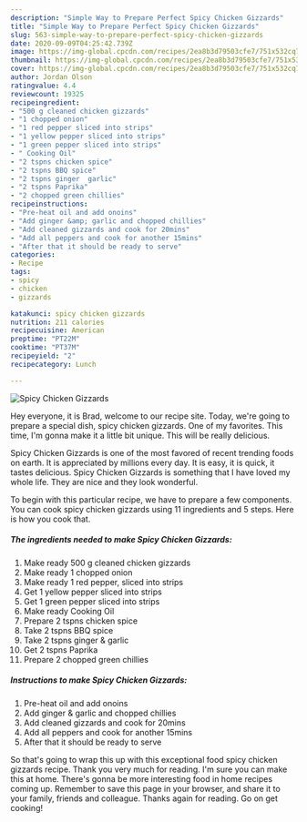 ```yaml
---
description: "Simple Way to Prepare Perfect Spicy Chicken Gizzards"
title: "Simple Way to Prepare Perfect Spicy Chicken Gizzards"
slug: 563-simple-way-to-prepare-perfect-spicy-chicken-gizzards
date: 2020-09-09T04:25:42.739Z
image: https://img-global.cpcdn.com/recipes/2ea8b3d79503cfe7/751x532cq70/spicy-chicken-gizzards-recipe-main-photo.jpg
thumbnail: https://img-global.cpcdn.com/recipes/2ea8b3d79503cfe7/751x532cq70/spicy-chicken-gizzards-recipe-main-photo.jpg
cover: https://img-global.cpcdn.com/recipes/2ea8b3d79503cfe7/751x532cq70/spicy-chicken-gizzards-recipe-main-photo.jpg
author: Jordan Olson
ratingvalue: 4.4
reviewcount: 19325
recipeingredient:
- "500 g cleaned chicken gizzards"
- "1 chopped onion"
- "1 red pepper sliced into strips"
- "1 yellow pepper sliced into strips"
- "1 green pepper sliced into strips"
- " Cooking Oil"
- "2 tspns chicken spice"
- "2 tspns BBQ spice"
- "2 tspns ginger  garlic"
- "2 tspns Paprika"
- "2 chopped green chillies"
recipeinstructions:
- "Pre-heat oil and add onoins"
- "Add ginger &amp; garlic and chopped chillies"
- "Add cleaned gizzards and cook for 20mins"
- "Add all peppers and cook for another 15mins"
- "After that it should be ready to serve"
categories:
- Recipe
tags:
- spicy
- chicken
- gizzards

katakunci: spicy chicken gizzards 
nutrition: 211 calories
recipecuisine: American
preptime: "PT22M"
cooktime: "PT37M"
recipeyield: "2"
recipecategory: Lunch

---
```



![Spicy Chicken Gizzards](https://img-global.cpcdn.com/recipes/2ea8b3d79503cfe7/751x532cq70/spicy-chicken-gizzards-recipe-main-photo.jpg)

Hey everyone, it is Brad, welcome to our recipe site. Today, we're going to prepare a special dish, spicy chicken gizzards. One of my favorites. This time, I'm gonna make it a little bit unique. This will be really delicious.



Spicy Chicken Gizzards is one of the most favored of recent trending foods on earth. It is appreciated by millions every day. It is easy, it is quick, it tastes delicious. Spicy Chicken Gizzards is something that I have loved my whole life. They are nice and they look wonderful.


To begin with this particular recipe, we have to prepare a few components. You can cook spicy chicken gizzards using 11 ingredients and 5 steps. Here is how you cook that.

<!--inarticleads1-->

##### The ingredients needed to make Spicy Chicken Gizzards:

1. Make ready 500 g cleaned chicken gizzards
1. Make ready 1 chopped onion
1. Make ready 1 red pepper, sliced into strips
1. Get 1 yellow pepper sliced into strips
1. Get 1 green pepper sliced into strips
1. Make ready  Cooking Oil
1. Prepare 2 tspns chicken spice
1. Take 2 tspns BBQ spice
1. Take 2 tspns ginger &amp; garlic
1. Get 2 tspns Paprika
1. Prepare 2 chopped green chillies




<!--inarticleads2-->

##### Instructions to make Spicy Chicken Gizzards:

1. Pre-heat oil and add onoins
1. Add ginger &amp; garlic and chopped chillies
1. Add cleaned gizzards and cook for 20mins
1. Add all peppers and cook for another 15mins
1. After that it should be ready to serve




So that's going to wrap this up with this exceptional food spicy chicken gizzards recipe. Thank you very much for reading. I'm sure you can make this at home. There's gonna be more interesting food in home recipes coming up. Remember to save this page in your browser, and share it to your family, friends and colleague. Thanks again for reading. Go on get cooking!
